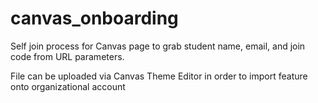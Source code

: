 # canvas_onboarding
Self join process for Canvas page to grab student name, email, and join code from URL parameters.

File can be uploaded via Canvas Theme Editor in order to import feature onto organizational account
